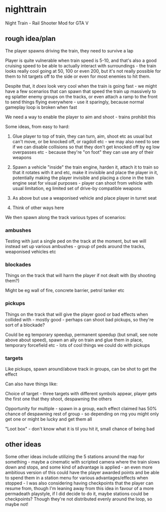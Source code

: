 # nighttrain

Night Train - Rail Shooter Mod for GTA V

## rough idea/plan

The player spawns driving the train, they need to survive a lap

Player is quite vulnerable when train speed is 5-10, and that's also a good
cruising speed to be able to actually interact with surroundings - the train
looks really cool going at 50, 100 or even 200, but it's not really possible
for them to hit targets off to the side or even for most enemies to hit them.

Despite that, it *does* look very cool when the train is going fast - we might 
have a few scenarios that can spawn that speed the train up massively to eg
splatter enemy groups on the tracks, or even attach a ramp to the front to send
things flying everywhere - use it sparingly, because normal gameplay loop is 
broken when fast

We need a way to enable the player to aim and shoot - trains prohibit this

Some ideas, from easy to hard:

1. Glue player to top of train, they can turn, aim, shoot etc as usual but 
   can't move, or be knocked off, or ragdoll etc - we may also need to see if we
   can disable collisions so that they don't get knocked off by eg low 
   overpasses etc - because they're "on foot" they can use any of their weapons

2. Spawn a vehicle "inside" the train engine, harden it, attach it to train so
   that it rotates with it and etc, make it invisible and place the player in 
   it, potentially making the player invisible and placing a clone in the
   train engine seat for visual purposes - player can shoot from vehicle with
   usual limitation, eg limited set of drive-by compatible weapons

3. As above but use a weaponised vehicle and place player in turret seat

4. Think of other ways here

We then spawn along the track various types of scenarios:

### ambushes

Testing with just a single ped on the track at the moment, but we will instead 
set up various ambushes - group of peds around the tracks, weaponised vehicles 
etc

### blockades

Things on the track that will harm the player if not dealt with (by shooting 
them?)

Might be eg wall of fire, concrete barrier, petrol tanker etc

### pickups

Things on the track that will give the player good or bad effects when collided
with - mostly good - perhaps can shoot bad pickups, so they're sort of a 
blockade?

Could be eg temporary speedup, permanent speedup (but small, see note above
about speed), spawn an ally on train and glue them in place, temporary 
forcefield etc - lots of cool things we could do with pickups

### targets

Like pickups, spawn around/above track in groups, can be shot to get the effect

Can also have things like:

Choice of target - three targets with different symbols appear, player gets the
first one that they shoot, despawning the others

Opportunity for multiple - spawn in a group, each effect claimed has 50% chance
of despawning rest of group - so depending on rng you might only get one or 
might be lucky and get them all

"Loot box" - don't know what it is til you hit it, small chance of being bad

## other ideas

Some other ideas include utilizing the 5 stations around the map for 
something - maybe a cinematic with scripted camera where the train slows down 
and stops, and some kind of advantage is applied - an even more ambitious 
version of this could have the player awarded points and be able to spend them
in a station menu for various advantages/effects when stopped - I was also
considering having checkpoints that the player can resume from, though I'm 
leaning away from this idea in favour of a more permadeath playstyle, if I did
decide to do it, maybe stations could be checkpoints? Though they're not 
distributed evenly around the loop, so maybe not!
